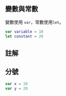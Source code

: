 ## 變數與常數

變數使用 `var`，常數使用`let`。
``` swift
var variable = 10
let constant = 20
```


## 註解

## 分號

``` swift
var x = 10
var y = 20
```

